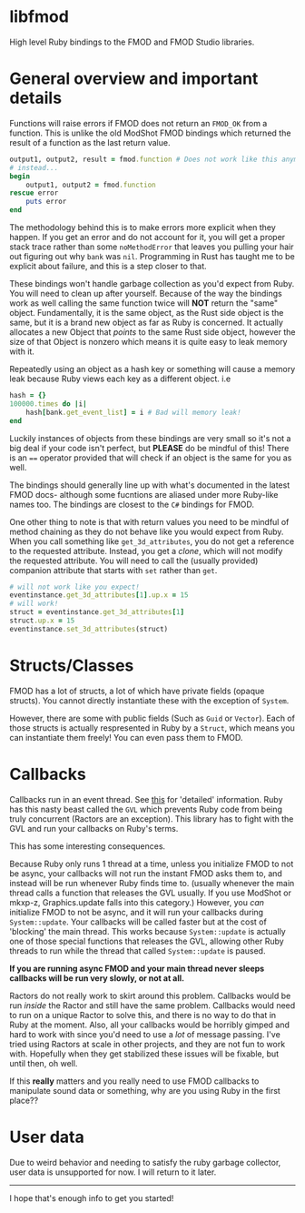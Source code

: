 # libfmod
High level Ruby bindings to the FMOD and FMOD Studio libraries.

# General overview and important details

Functions will raise errors if FMOD does not return an `FMOD_OK` from a function. This is unlike the old ModShot FMOD bindings which returned the result of a function as the last return value. 
```rb
output1, output2, result = fmod.function # Does not work like this anymore!
# instead...
begin
    output1, output2 = fmod.function
rescue error
    puts error
end
```
The methodology behind this is to make errors more explicit when they happen. If you get an error and do not account for it, you will get a proper stack trace rather than some `noMethodError` that leaves you pulling your hair out figuring out why `bank` was `nil`. Programming in Rust has taught me to be explicit about failure, and this is a step closer to that.

These bindings won't handle garbage collection as you'd expect from Ruby. You will need to clean up after yourself.
Because of the way the bindings work as well calling the same function twice will **NOT** return the "same" object. Fundamentally, it is the same object, as the Rust side object is the same, but it is a brand new object as far as Ruby is concerned. It actually allocates a new Object that *points* to the same Rust side object, however the size of that Object is nonzero which means it is quite easy to leak memory with it.

Repeatedly using an object as a hash key or something will cause a memory leak because Ruby views each key as a different object.
i.e
```rb
hash = {}
100000.times do |i|
    hash[bank.get_event_list] = i # Bad will memory leak!
end
```

Luckily instances of objects from these bindings are very small so it's not a big deal if your code isn't perfect, but **PLEASE** do be mindful of this!
There is an `==` operator provided that will check if an object is the same for you as well.

The bindings should generally line up with what's documented in the latest FMOD docs- although some fucntions are aliased under more Ruby-like names too. 
The bindings are closest to the `C#` bindings for FMOD.

One other thing to note is that with return values you need to be mindful of method chaining as they do not behave like you would expect from Ruby.
When you call something like `get_3d_attributes`, you do not get a reference to the requested attribute. 
Instead, you get a *clone*, which will not modify the requested attribute. You will need to call the (usually provided) companion attribute that starts with `set` rather than `get`.
```rb
# will not work like you expect!
eventinstance.get_3d_attributes[1].up.x = 15
# will work!
struct = eventinstance.get_3d_attributes[1]
struct.up.x = 15
eventinstance.set_3d_attributes(struct)
```

# Structs/Classes

FMOD has a lot of structs, a lot of which have private fields (opaque structs). You cannot directly instantiate these with the exception of `System`.

However, there are some with public fields (Such as `Guid` or `Vector`). 
Each of those structs is actually respresented in Ruby by a `Struct`, which means you can instantiate them freely! You can even pass them to FMOD.

# Callbacks

Callbacks run in an event thread. See [this](https://www.burgestrand.se/articles/asynchronous-callbacks-in-ruby-c-extensions/) for 'detailed' information. 
Ruby has this nasty beast called the `GVL` which prevents Ruby code from being truly concurrent (Ractors are an exception). This library has to fight with the GVL and run your callbacks on Ruby's terms.

This has some interesting consequences. 

Because Ruby only runs 1 thread at a time, unless you initialize FMOD to not be async, your callbacks will not run the instant FMOD asks them to, and instead will be run whenever Ruby finds time to. (usually whenever the main thread calls a function that releases the GVL usually. If you use ModShot or mkxp-z, Graphics.update falls into this category.)
However, you *can* initialize FMOD to not be async, and it will run your callbacks during `System::update`. Your callbacks will be called faster but at the cost of 'blocking' the main thread.
This works because `System::update` is actually one of those special functions that releases the GVL, allowing other Ruby threads to run while the thread that called `System::update` is paused.

**If you are running async FMOD and your main thread never sleeps callbacks will be run very slowly, or not at all.**

Ractors do not really work to skirt around this problem. Callbacks would be run *inside* the Ractor and still have the same problem. Callbacks would need to run on a unique Ractor to solve this, and there is no way to do that in Ruby at the moment. Also, all your callbacks would be horribly gimped and hard to work with since you'd need to use a *lot* of message passing.
I've tried using Ractors at scale in other projects, and they are not fun to work with. Hopefully when they get stabilized these issues will be fixable, but until then, oh well.

If this **really** matters and you really need to use FMOD callbacks to manipulate sound data or something, why are you using Ruby in the first place??

# User data

Due to weird behavior and needing to satisfy the ruby garbage collector, user data is unsupported for now. I will return to it later.

---

I hope that's enough info to get you started!